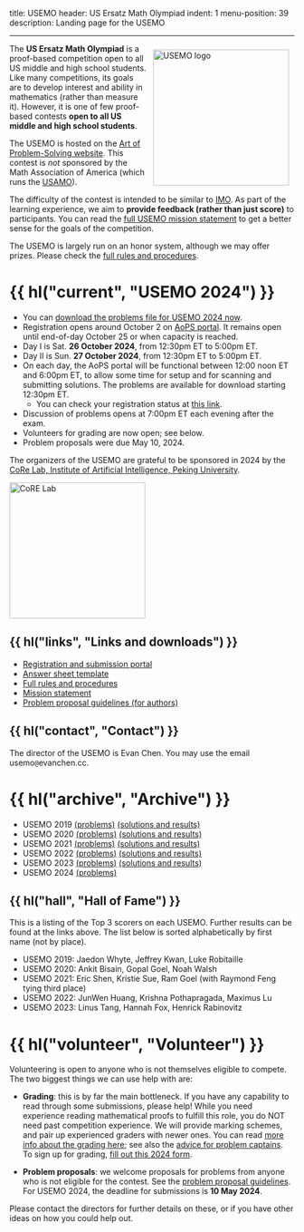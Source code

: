 title: USEMO
header: US Ersatz Math Olympiad
indent: 1
menu-position: 39
description: Landing page for the USEMO

---

<span style="float:right;padding:10px;">
<a href="static/usemo/usemo-logo.png">
<img width="240" src="static/usemo/usemo-logo.png" alt="USEMO logo" />
</a>
</span>

The **US Ersatz Math Olympiad** is a proof-based
competition open to all US middle and high school students.
Like many competitions, its goals are to
develop interest and ability in mathematics (rather than measure it).
However, it is one of few
proof-based contests **open to all US middle and high school students**.

The USEMO is hosted on the [Art of Problem-Solving website][aops-usemo].
This contest is _not_ sponsored by the Math Association of America
(which runs the [USAMO][usamo]).

The difficulty of the contest is intended to be similar to [IMO][imo].
As part of the learning experience,
we aim to **provide feedback (rather than just score)** to participants.
You can read the [full USEMO mission statement][mission]
to get a better sense for the goals of the competition.

The USEMO is largely run on an honor system, although we may offer prizes.
Please check the [full rules and procedures][rules].

# {{ hl("current", "USEMO 2024") }}

- You can [download the problems file for USEMO 2024 now](/exams/USEMO-2024.pdf).
- Registration opens around October 2
  on [AoPS portal](https://aops.com/contests/usemo/).
  It remains open until end-of-day October 25 or when capacity is reached.
- Day I is Sat. **26 October 2024**, from 12:30pm ET to 5:00pm ET.
- Day II is Sun. **27 October 2024**, from 12:30pm ET to 5:00pm ET.
- On each day, the AoPS portal will be functional
  between 12:00 noon ET and 6:00pm ET, to allow some time for setup
  and for scanning and submitting solutions.
  The problems are available for download starting 12:30pm ET.
  - You can check your registration status at
    [this link](https://aops.com/contests/usemo/register).
- Discussion of problems opens at 7:00pm ET each evening after the exam.
- Volunteers for grading are now open; see below.
- Problem proposals were due May 10, 2024.

The organizers of the USEMO are grateful to be sponsored in 2024
by the [CoRe Lab, Institute of Artificial Intelligence, Peking University](https://pku.ai/).

<a href="https://pku.ai/">
<img width="240" src="static/usemo/core.jpg" alt="CoRE Lab" />
</a>

## {{ hl("links", "Links and downloads") }}

- [Registration and submission portal][aops-usemo]
- [Answer sheet template][answersheet]
- [Full rules and procedures][rules]
- [Mission statement][mission]
- [Problem proposal guidelines (for authors)][propose]

## {{ hl("contact", "Contact") }}

The director of the USEMO is Evan Chen.
You may use the email $\text{usemo}\texttt{@}\text{evanchen}{.}\text{cc}$.

# {{ hl("archive", "Archive") }}

- USEMO 2019 [(problems)](exams/USEMO-2019.pdf) [(solutions and results)](exams/report-usemo-2019.pdf)
- USEMO 2020 [(problems)](exams/USEMO-2020.pdf) [(solutions and results)](exams/report-usemo-2020.pdf)
- USEMO 2021 [(problems)](exams/USEMO-2021.pdf) [(solutions and results)](exams/report-usemo-2021.pdf)
- USEMO 2022 [(problems)](exams/USEMO-2022.pdf) [(solutions and results)](exams/report-usemo-2022.pdf)
- USEMO 2023 [(problems)](exams/USEMO-2023.pdf) [(solutions and results)](exams/report-usemo-2023.pdf)
- USEMO 2024 [(problems)](exams/USEMO-2024.pdf)

## {{ hl("hall", "Hall of Fame") }}

This is a listing of the Top 3 scorers on each USEMO.
Further results can be found at the links above.
The list below is sorted alphabetically by first name (not by place).

- USEMO 2019: Jaedon Whyte, Jeffrey Kwan, Luke Robitaille
- USEMO 2020: Ankit Bisain, Gopal Goel, Noah Walsh
- USEMO 2021: Eric Shen, Kristie Sue, Ram Goel (with Raymond Feng tying third place)
- USEMO 2022: JunWen Huang, Krishna Pothapragada, Maximus Lu
- USEMO 2023: Linus Tang, Hannah Fox, Henrick Rabinovitz

# {{ hl("volunteer", "Volunteer") }}

Volunteering is open to anyone who is not themselves eligible to compete.
The two biggest things we can use help with are:

- **Grading**: this is by far the main bottleneck.
  If you have any capability to read through some submissions, please help!
  While you need experience reading mathematical proofs
  to fulfill this role, you do NOT need past competition experience.
  We will provide marking schemes, and pair up experienced graders with newer ones.
  You can read [more info about the grading here][grading-info];
  see also the [advice for problem captains][captain].
  <br>
  To sign up for grading,
  [fill out this 2024 form](https://forms.gle/d3JM3x8obCwQVdTn6).

- **Problem proposals**: we welcome proposals for problems
  from anyone who is not eligible for the contest.
  See the [problem proposal guidelines][propose].
  For USEMO 2024, the deadline for submissions is **10 May 2024**.

Please contact the directors for further details on these,
or if you have other ideas on how you could help out.

[usamts]: https://usamts.org/
[imo]: https://www.imo-official.org
[usamo]: https://en.wikipedia.org/wiki/United_States_of_America_Mathematical_Olympiad
[answersheet]: static/usemo/answer-template-usemo.pdf
[mission]: static/usemo/mission-usemo.pdf
[rules]: static/usemo/rules-usemo.pdf
[captain]: static/usemo/captain-guidance-usemo.pdf
[grading-info]: static/usemo/grading-brief-usemo.pdf
[propose]: static/usemo/proposal-guidelines-usemo.pdf
[aops-usemo]: https://www.aops.com/contests/usemo
[review]: https://blog.evanchen.cc/2020/12/16/usemo-problem-development-behind-the-scenes/
